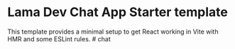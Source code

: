 # Lama Dev Chat App Starter template

This template provides a minimal setup to get React working in Vite with HMR and some ESLint rules.
#   c h a t  
 